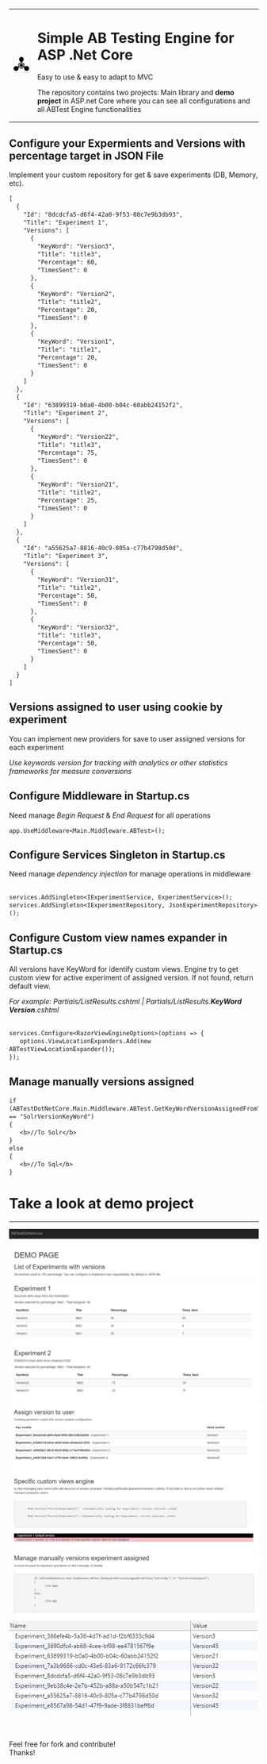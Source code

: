 <html>
<body>

<table>
<tr>
  <td><img src="https://github.com/josecuellar/ABTestDotNetCore/blob/master/ABTestDotNetCore/wwwroot/images/testab.JPG" width="100px"></td>
  <td>
    <h1>Simple AB Testing Engine for ASP .Net Core</h1>
  <p>Easy to use & easy to adapt to MVC</p>
  <p>The repository contains two projects: Main library and <b>demo project</b> in ASP.net Core where you can see all configurations and all ABTest Engine functionalities</p>
  </td>
</tr>
</table>

<h2>Configure your Expermients and Versions with percentage target in JSON File</h2> 
<p>Implement your custom repository for get & save experiments (DB, Memory, etc).</p>

```
[
  {
    "Id": "8dcdcfa5-d6f4-42a0-9f53-08c7e9b3db93",
    "Title": "Experiment 1",
    "Versions": [
      {
        "KeyWord": "Version3",
        "Title": "title3",
        "Percentage": 60,
        "TimesSent": 0
      },
      {
        "KeyWord": "Version2",
        "Title": "title2",
        "Percentage": 20,
        "TimesSent": 0
      },
      {
        "KeyWord": "Version1",
        "Title": "title1",
        "Percentage": 20,
        "TimesSent": 0
      }
    ]
  },
  {
    "Id": "63899319-b0a0-4b00-b04c-60abb24152f2",
    "Title": "Experiment 2",
    "Versions": [
      {
        "KeyWord": "Version22",
        "Title": "title3",
        "Percentage": 75,
        "TimesSent": 0
      },
      {
        "KeyWord": "Version21",
        "Title": "title2",
        "Percentage": 25,
        "TimesSent": 0
      }
    ]
  },
  {
    "Id": "a55625a7-8816-40c9-805a-c77b4798d50d",
    "Title": "Experiment 3",
    "Versions": [
      {
        "KeyWord": "Version31",
        "Title": "title2",
        "Percentage": 50,
        "TimesSent": 0
      },
      {
        "KeyWord": "Version32",
        "Title": "title3",
        "Percentage": 50,
        "TimesSent": 0
      }
    ]
  }
]
```

<h2>Versions assigned to user using cookie by experiment</h2> 

<p>You can implement new providers for save to user assigned versions for each experiment</p>

<p><i>Use keywords version for tracking with analytics or other statistics frameworks for measure conversions</i></p> 


<h2>Configure Middleware in Startup.cs</h2> 
<p>Need manage <i>Begin Request</i> & <i>End Request</i> for all operations</p>

```
app.UseMiddleware<Main.Middleware.ABTest>();

```

<h2>Configure Services Singleton in Startup.cs</h2> 
<p>Need manage <i>dependency injection</i> for manage operations in middleware</p>

```
 
services.AddSingleton<IExperimentService, ExperimentService>();
services.AddSingleton<IExperimentRepository, JsonExperimentRepository>();

 ```

<h2>Configure Custom view names expander in Startup.cs</h2> 
<p>All versions have KeyWord for identify custom views. Engine try to get custom view for active experiment of assigned version. If not found, return default view. </p>
<p><i>For example: Partials/ListResults.cshtml | Partials/ListResults.<B>KeyWord Version</B>.cshtml</i></p>

```
 
services.Configure<RazorViewEngineOptions>(options => {
   options.ViewLocationExpanders.Add(new ABTestViewLocationExpander());
});

```

<h2>Manage manually versions assigned</h2> 

```
if (ABTestDotNetCore.Main.Middleware.ABTest.GetKeyWordVersionAssignedFromTitle("SolrVsSQL") == "SolrVersionKeyWord")
{
   <b>//To Solr</b>
}
else
{
   <b>//To Sql</b>
}
```

<h1>Take a look at demo project</h1>

<hr>


![alt text](https://github.com/josecuellar/ABTestDotNetCore/blob/master/ABTestDotNetCore/wwwroot/images/demo1.jpg)
![alt text](https://github.com/josecuellar/ABTestDotNetCore/blob/master/ABTestDotNetCore/wwwroot/images/demo2.jpg)
![alt text](https://github.com/josecuellar/ABTestDotNetCore/blob/master/ABTestDotNetCore/wwwroot/images/demo3.jpg)
![alt text](https://github.com/josecuellar/ABTestDotNetCore/blob/master/ABTestDotNetCore/wwwroot/images/demo4.jpg)

<br>

Feel free for fork and contribute!<br>
Thanks!

</body>
</html>




